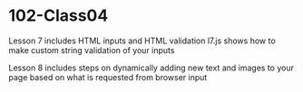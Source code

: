 # 102-Class04

Lesson 7 includes HTML inputs and HTML validation
l7.js shows how to make custom string validation of your inputs

Lesson 8 includes steps on dynamically adding new text and images to your page based on what is requested from browser input
